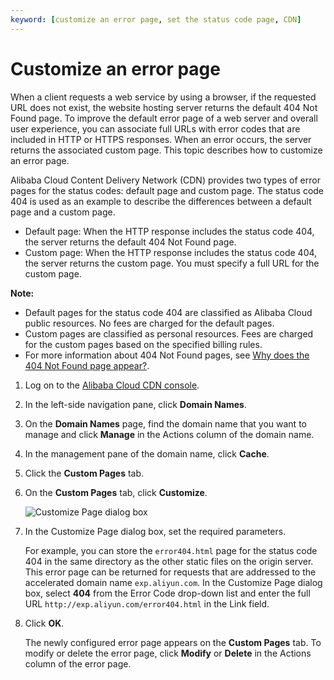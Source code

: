 ```yaml
---
keyword: [customize an error page, set the status code page, CDN]
---
```


# Customize an error page

When a client requests a web service by using a browser, if the requested URL does not exist, the website hosting server returns the default 404 Not Found page. To improve the default error page of a web server and overall user experience, you can associate full URLs with error codes that are included in HTTP or HTTPS responses. When an error occurs, the server returns the associated custom page. This topic describes how to customize an error page.

Alibaba Cloud Content Delivery Network \(CDN\) provides two types of error pages for the status codes: default page and custom page. The status code 404 is used as an example to describe the differences between a default page and a custom page.

-   Default page: When the HTTP response includes the status code 404, the server returns the default 404 Not Found page.
-   Custom page: When the HTTP response includes the status code 404, the server returns the custom page. You must specify a full URL for the custom page.

**Note:**

-   Default pages for the status code 404 are classified as Alibaba Cloud public resources. No fees are charged for the default pages.
-   Custom pages are classified as personal resources. Fees are charged for the custom pages based on the specified billing rules.
-   For more information about 404 Not Found pages, see [Why does the 404 Not Found page appear?]().

1.  Log on to the [Alibaba Cloud CDN console](https://cdn.console.aliyun.com).

2.  In the left-side navigation pane, click **Domain Names**.

3.  On the **Domain Names** page, find the domain name that you want to manage and click **Manage** in the Actions column of the domain name.

4.  In the management pane of the domain name, click **Cache**.

5.  Click the **Custom Pages** tab.

6.  On the **Custom Pages** tab, click **Customize**.

    ![Customize Page dialog box](https://static-aliyun-doc.oss-accelerate.aliyuncs.com/assets/img/en-US/3826297061/p7276.png)

7.  In the Customize Page dialog box, set the required parameters.

    For example, you can store the `error404.html` page for the status code 404 in the same directory as the other static files on the origin server. This error page can be returned for requests that are addressed to the accelerated domain name `exp.aliyun.com`. In the Customize Page dialog box, select **404** from the Error Code drop-down list and enter the full URL `http://exp.aliyun.com/error404.html` in the Link field.

8.  Click **OK**.

    The newly configured error page appears on the **Custom Pages** tab. To modify or delete the error page, click **Modify** or **Delete** in the Actions column of the error page.


